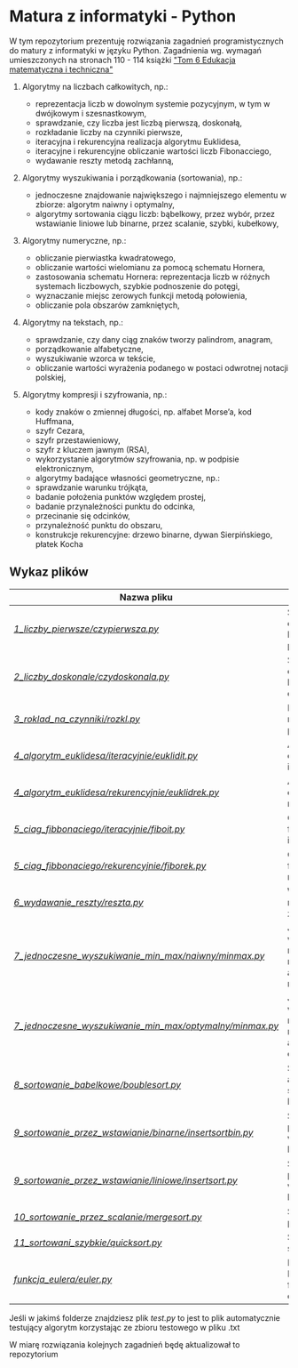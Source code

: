 # Matura z informatyki - Python

W tym repozytorium prezentuję rozwiązania zagadnień programistycznych do matury z informatyki w języku Python.
Zagadnienia wg. wymagań umieszczonych na stronach 110 - 114 książki ["Tom 6 Edukacja matematyczna i techniczna"](http://www.bc.ore.edu.pl/dlibra/docmetadata?id=229)

1. Algorytmy na liczbach całkowitych, np.:
    - reprezentacja liczb w dowolnym systemie pozycyjnym, w tym w dwójkowym i szesnastkowym,
    - sprawdzanie, czy liczba jest liczbą pierwszą, doskonałą,
    - rozkładanie liczby na czynniki pierwsze,
    - iteracyjna i rekurencyjna realizacja algorytmu Euklidesa,
    - iteracyjne i rekurencyjne obliczanie wartości liczb Fibonacciego,
    - wydawanie reszty metodą zachłanną,


2. Algorytmy wyszukiwania i porządkowania (sortowania), np.:
	- jednoczesne znajdowanie największego i najmniejszego elementu w zbiorze: algorytm naiwny i optymalny,
	- algorytmy sortowania ciągu liczb: bąbelkowy, przez wybór, przez wstawianie liniowe lub binarne, przez scalanie, szybki, kubełkowy,


3. Algorytmy numeryczne, np.:
 	- obliczanie pierwiastka kwadratowego,
 	- obliczanie wartości wielomianu za pomocą schematu Hornera,
 	- zastosowania schematu Hornera: reprezentacja liczb w różnych systemach liczbowych, szybkie podnoszenie do potęgi,
 	- wyznaczanie miejsc zerowych funkcji metodą połowienia,
 	- obliczanie pola obszarów zamkniętych,


4. Algorytmy na tekstach, np.:
	- sprawdzanie, czy dany ciąg znaków tworzy palindrom, anagram,
	- porządkowanie alfabetyczne,
	- wyszukiwanie wzorca w tekście,
	- obliczanie wartości wyrażenia podanego w postaci odwrotnej notacji polskiej,


5. Algorytmy kompresji i szyfrowania, np.:
	- kody znaków o zmiennej długości, np. alfabet Morse’a, kod Huffmana,
	- szyfr Cezara,
	- szyfr przestawieniowy,
	- szyfr z kluczem jawnym (RSA),
	- wykorzystanie algorytmów szyfrowania, np. w podpisie elektronicznym,
	- algorytmy badające własności geometryczne, np.:
	- sprawdzanie warunku trójkąta,
	- badanie położenia punktów względem prostej,
	- badanie przynależności punktu do odcinka,
	- przecinanie się odcinków,
	- przynależność punktu do obszaru,
	- konstrukcje rekurencyjne: drzewo binarne, dywan Sierpińskiego, płatek Kocha

## Wykaz plików

| Nazwa pliku                                                                                                                | Zagadnienie                                                              |
|----------------------------------------------------------------------------------------------------------------------------|--------------------------------------------------------------------------|
| [ *1_liczby_pierwsze/czypierwsza.py* ](1_liczby_pierwsze/czypierwsza.py)                                                   | Sprawdzanie czy liczba jest liczbą pierwszą                              |
| [ *2_liczby_doskonale/czydoskonala.py* ](2_liczby_doskonale/czydoskonala.py)                                               | Sprawdzanie czy liczba jest liczbą doskonaą                              |
| [ *3_roklad_na_czynniki/rozkl.py* ](3_roklad_na_czynniki/rozkl.py)                                                         | Rozkład liczby na czynniki pierwsze                                      |
| [ *4_algorytm_euklidesa/iteracyjnie/euklidit.py* ](4_algorytm_euklidesa/iteracyjnie/euklidit.py)                           | Algorytm euklidesa iteracyjnie                                           |
| [ *4_algorytm_euklidesa/rekurencyjnie/euklidrek.py* ](4_algorytm_euklidesa/rekurencyjnie/euklidrek.py)                     | Algorytm euklidesa rekurencyjnie                                         |
| [ *5_ciag_fibbonaciego/iteracyjnie/fiboit.py* ](5_ciag_fibbonaciego/iteracyjnie/fiboit.py)                                 | Ciąg fibbonaciego iteracyjnie                                            |
| [ *5_ciag_fibbonaciego/rekurencyjnie/fiborek.py* ](5_ciag_fibbonaciego/rekurencyjnie/fiborek.py)                           | Ciąg fibbonaciego rekurencyjnie                                          |
| [ *6_wydawanie_reszty/reszta.py* ](6_wydawanie_reszty/reszta.py)                                                           | Wydawanie reszty metodą zachłanną                                        |
| [ *7_jednoczesne_wyszukiwanie_min_max/naiwny/minmax.py* ](7_jednoczesne_wyszukiwanie_min_max/naiwny/minmax.py)             | Jednoczesne wyszukiwanie minimum i maksimum algorytmem naiwnym           |
| [ *7_jednoczesne_wyszukiwanie_min_max/optymalny/minmax.py* ](7_jednoczesne_wyszukiwanie_min_max/optymalny/minmax.py)       | Jednoczesne wyszukiwanie minimum i maksimum algorytmem optymalnym        |
| [ *8_sortowanie_babelkowe/boublesort.py* ](8_sortowanie_babelkowe/boublesort.py)                                           | Sortowanie algorytmem sortowania bąbelkowego                             |
| [ *9_sortowanie_przez_wstawianie/binarne/insertsortbin.py* ](9_sortowanie_przez_wstawianie/binarne/insertsortbin.py)       | Sortowanie przez wstawianie binarne                                      |
| [ *9_sortowanie_przez_wstawianie/liniowe/insertsort.py* ](9_sortowanie_przez_wstawianie/liniowe/insertsort.py)             | Sortowanie przez wstawianie liniowe                                      |
| [ *10_sortowanie_przez_scalanie/mergesort.py* ](10_sortowanie_przez_scalanie/mergesort.py)                                 | Sortowanie przez scalanie                                                |
| [ *11_sortowani_szybkie/quicksort.py* ](11_sortowani_szybkie/quicksort.py)                                                 | Sortowanie szybkie                                                       |
| [ *funkcja_eulera/euler.py* ](funkcja_eulera/euler.py)                                                                     | Dodatek: Implementacja funcji funkcja eulera                             |

Jeśli w jakimś folderze znajdziesz plik *test.py* to jest to plik automatycznie testujący algorytm korzystając ze zbioru testowego w pliku .txt

W miarę rozwiązania kolejnych zagadnień będę aktualizował to repozytorium

